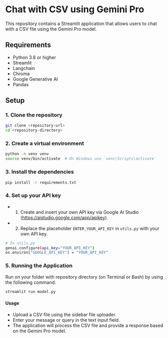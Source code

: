 # Chat with CSV using Gemini Pro

This repository contains a Streamlit application that allows users to chat with a CSV file using the Gemini Pro model.

## Requirements

- Python 3.8 or higher
- Streamlit
- Langchain
- Chroma
- Google Generative AI
- Pandas

## Setup

### 1. Clone the repository

```sh
git clone <repository-url>
cd <repository-directory>
```

### 2. Create a virtual environment
```sh
python -m venv venv
source venv/bin/activate  # On Windows use `venv\Scripts\activate`
```

### 3. Install the dependencies
```sh
pip install -r requirements.txt
```

### 4. Set up your API key
- 1. Create and insert your own API key via Google AI Studio (https://aistudio.google.com/app/apikey).
- 2. Replace the placeholder `ENTER_YOUR_API_KEY` in `utils.py` with your own API key.
```sh
# In utils.py
genai.configure(api_key="YOUR_API_KEY")
os.environ["GOOGLE_API_KEY"] = "YOUR_API_KEY"
```

### 5. Running the Application
Run on your folder with repository directory (on Terminal or Bash) by using the following command:
```sh
streamlit run model.py
```

#### Usage
- Upload a CSV file using the sidebar file uploader.
- Enter your message or query in the text input field.
- The application will process the CSV file and provide a response based on the Gemini Pro model.



